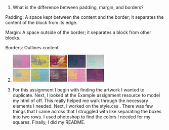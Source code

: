 1. What is the difference between padding, margin, and borders?

Padding: A space kept between the content and the border; it separates the content of the block from its edge.

Margin: A space outside of the border; it separates a block from other blocks.

Borders: Outlines content

2. ![Andy Warhol Artwork](./images/art.jpg)

3. For this assignment I begin with finding the artwork I wanted to duplicate.
Next, I looked at the Example assignment resource to model my html of off. This really helped me walk through the necessary elements I needed.
Next, I worked on the style.css . There was few things that I came across that I struggled with like separating the boxes into two rows. I used photoshop to find the colors I needed for my squares.
Finally, I did my README.

